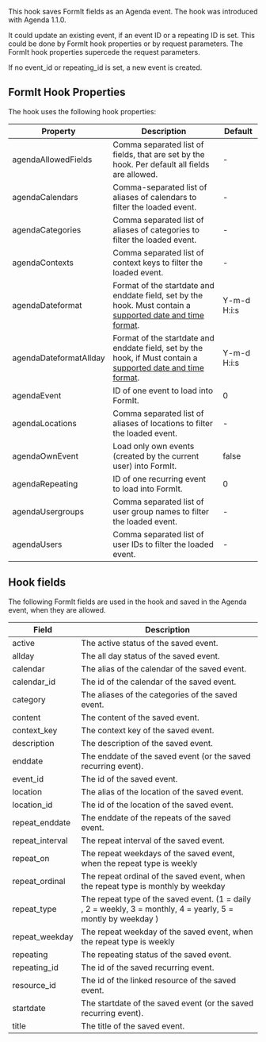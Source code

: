 This hook saves FormIt fields as an Agenda event. The hook was introduced with Agenda 1.1.0.

It could update an existing event, if an event ID or a repeating ID is set. This
could be done by FormIt hook properties or by request parameters. The FormIt
hook properties supercede the request parameters.

If no event_id or repeating_id is set, a new event is created.

## FormIt Hook Properties

The hook uses the following hook properties:

Property | Description | Default
---------|-------------|--------
agendaAllowedFields | Comma separated list of fields, that are set by the hook. Per default all fields are allowed. | -
agendaCalendars | Comma-separated list of aliases of calendars to filter the loaded event. | -
agendaCategories | Comma separated list of aliases of categories to filter the loaded event. | -
agendaContexts | Comma separated list of context keys to filter the loaded event. | -
agendaDateformat | Format of the startdate and enddate field, set by the hook. Must contain a [supported date and time format](https://www.php.net/manual/de/datetime.formats.php). | Y-m-d H:i:s
agendaDateformatAllday | Format of the startdate and enddate field, set by the hook, if Must contain a [supported date and time format](https://www.php.net/manual/de/datetime.formats.php). | Y-m-d H:i:s
agendaEvent | ID of one event to load into FormIt. | 0
agendaLocations | Comma separated list of aliases of locations to filter the loaded event. | -
agendaOwnEvent | Load only own events (created by the current user) into FormIt. | false
agendaRepeating | ID of one recurring event to load into FormIt. | 0
agendaUsergroups | Comma separated list of user group names to filter the loaded event. | -
agendaUsers | Comma separated list of user IDs to filter the loaded event. | -

## Hook fields

The following FormIt fields are used in the hook and saved in the Agenda event, when they are allowed.

Field | Description
------------|------------
active | The active status of the saved event.
allday | The all day status of the saved event.
calendar | The alias of the calendar of the saved event.
calendar_id | The id of the calendar of the saved event.
category | The aliases of the categories of the saved event.
content | The content of the saved event.
context_key | The context key of the saved event.
description | The description of the saved event.
enddate | The enddate of the saved event (or the saved recurring event).
event_id | The id of the saved event.
location | The alias of the location of the saved event.
location_id | The id of the location of the saved event.
repeat_enddate | The enddate of the repeats of the saved event.
repeat_interval | The repeat interval of the saved event.
repeat_on | The repeat weekdays of the saved event, when the repeat type is weekly
repeat_ordinal | The repeat ordinal of the saved event, when the repeat type is monthly by weekday
repeat_type | The repeat type of the saved event. (1 = daily , 2 = weekly, 3 = monthly, 4 = yearly, 5 = montly by weekday )
repeat_weekday | The repeat weekday of the saved event, when the repeat type is weekly
repeating | The repeating status of the saved event.
repeating_id | The id of the saved recurring event.
resource_id | The id of the linked resource of the saved event.
startdate | The startdate of the saved event (or the saved recurring event).
title | The title of the saved event.
